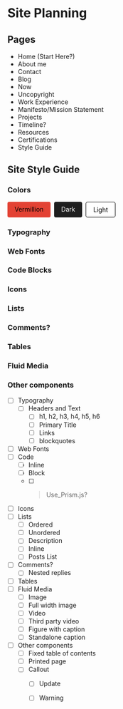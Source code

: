 # Site Planning

## Pages

- Home (Start Here?)
- About me
- Contact
- Blog
- Now
- Uncopyright
- Work Experience
- Manifesto/Mission Statement
- Projects
- Timeline?
- Resources
- Certifications
- Style Guide

## Site Style Guide

### Colors

<div style="display: flex; flex-direction: row;">
  <div class="swatch" style="background-color: #e34234; color: black;">Vermillion</div>
  <div class="swatch" style="background-color: #1e1e1e; color: white; margin-left: 0.5rem;">Dark</div>
  <div class="swatch" style="background-color: #fefefe; color: black; margin-left: 0.5rem; border: 1px solid black;">Light</div>
</div>

### Typography



### Web Fonts

### Code Blocks

### Icons

### Lists

### Comments?

### Tables

### Fluid Media

### Other components

- [ ] Typography
  - [ ] Headers and Text
    - [ ] h1, h2, h3, h4, h5, h6
    - [ ] Primary Title
    - [ ] Links
    - [ ] blockquotes
- [ ] Web Fonts
- [ ] Code
  - [ ] Inline
  - [ ] Block
  - [ ] > Use_Prism.js?
- [ ] Icons
- [ ] Lists
  - [ ] Ordered
  - [ ] Unordered
  - [ ] Description
  - [ ] Inline
  - [ ] Posts List
- [ ] Comments?
  - [ ] Nested replies
- [ ] Tables
- [ ] Fluid Media
  - [ ] Image
  - [ ] Full width image
  - [ ] Video
  - [ ] Third party video
  - [ ] Figure with caption
  - [ ] Standalone caption
- [ ] Other components
  - [ ] Fixed table of contents
  - [ ] Printed page
  - [ ] Callout
    - [ ] Update
    - [ ] Warning


<style>
  .swatch {
    max-width: min-content;
    padding: 0.5rem 1rem;
    border-radius: 0.25rem;
  }
</style>